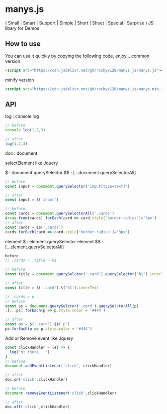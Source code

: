 # manys.js
( Small | Smart | Support | Simple | Short | Sheet | Special | Surprise ) JS libary for Demos

## How to use

You can use it quickly by copying the following code, enjoy...
common version

```html
<script src="https://cdn.jsdelivr.net/gh/rockyx128/manys.js/manys.js"></script>
```
minify version

```html
<script src="https://cdn.jsdelivr.net/gh/rockyx128/manys.js/manys.min.js"></script>
```

## API

log : console.log
```js
// before
console.log(1,2,3)

// after
log(1,2,3)
```
doc : document

selectElement like Jquery

$ : document.querySelector
$$ : [...document.querySelectorAll]

```js
// before
const input = document.querySelector('input[type=text]')

// after
const input = $('input')

// before 
const cards = document.querySelectorAll('.cards')
Array.from(cards).forEach(card => card.style['border-radius']='3px')
// after
const cards = $$('.cards')
cards.forEach(card => card.style['border-radius']='3px')
```

element.$ : element.querySelector
element.$$ : [...element.querySelectorAll]
```js
before
// .cards > .title > h1

// before
const title = document.querySelctor('.card').querySelector('h1').innerText

// after
const title = $('.card').$('h1').innerText

// .cards > p
// before 
const ps = document.querySelctor('.card').querySelctorAll(p)
;[...ps].forEach(p => p.style.color = '#444')

// after
const ps = $('.card').$$('p')
ps.forEach(p => p.style.color = '#444')
```
Add or Remove event like Jquery
```js
const clickHandler = (e) => {
  log('hi there...')
}
// before
document.addEventListener('click', clickHandler)

// after
doc.on('click',clickHandler)

// before
document.removeEventListener('click',clickHandler)

// after
doc.off('click',clickHandler)


